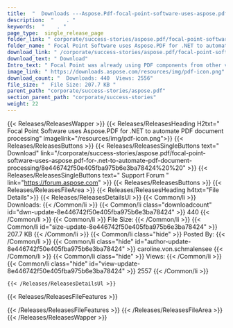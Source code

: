 ```yaml
---
title:  "  Downloads ---Aspose.Pdf-focal-point-software-uses-aspose.pdf-for-.net-to-automate-pdf-document-processing . " 
description:  "    . " 
keywords:  "    . " 
page_type:  single_release_page
folder_link: " corporate/success-stories/aspose.pdf/focal-point-software-uses-aspose.pdf-for-.net-to-automate-pdf-document-processing/"
folder_name: " Focal Point Software uses Aspose.PDF for .NET to automate PDF document processing"
download_link: " /corporate/success-stories/aspose.pdf/focal-point-software-uses-aspose.pdf-for-.net-to-automate-pdf-document-processing/8e446742f50e405fba975b6e3ba78424"
download_text: " Download"
Intro_text: " Focal Point was already using PDF components from other vendors to extract conte..."
image_link: " https://downloads.aspose.com/resources/img/pdf-icon.png"
download_count: "  Downloads: 440  Views: 2556"
file_size: "  File Size: 207.7 KB "
parent_path: "corporate/success-stories/aspose.pdf"
section_parent_path: "corporate/success-stories"
weight: 22 
---
```


{{< Releases/ReleasesWapper >}}
  {{< Releases/ReleasesHeading H2txt=" Focal Point Software uses Aspose.PDF for .NET to automate PDF document processing" imagelink="/resources/img/pdf-icon.png">}}
  {{< Releases/ReleasesButtons >}}
    {{< Releases/ReleasesSingleButtons text=" Download" link="/corporate/success-stories/aspose.pdf/focal-point-software-uses-aspose.pdf-for-.net-to-automate-pdf-document-processing/8e446742f50e405fba975b6e3ba78424%20%20" >}}
    {{< Releases/ReleasesSingleButtons text=" Support Forum " link="https://forum.aspose.com" >}}
  {{< Releases/ReleasesButtons >}}
  {{< Releases/ReleasesFileArea >}}
    {{< Releases/ReleasesHeading h4txt="File Details">}}
    {{< Releases/ReleasesDetailsUl >}}
            {{< Common/li  >}} Downloads: {{< /Common/li >}} 
      {{< Common/li class="downloadcount" id="dwn-update-8e446742f50e405fba975b6e3ba78424" >}} 440 {{< /Common/li >}} 
      {{< Common/li  >}} File Size: {{< /Common/li >}} 
      {{< Common/li id="size-update-8e446742f50e405fba975b6e3ba78424" >}} 207.7 KB {{< /Common/li >}} 
      {{< Common/li  class="hide" >}} Posted By: {{< /Common/li >}} 
      {{< Common/li class="hide" id="author-update-8e446742f50e405fba975b6e3ba78424" >}} caroline.von.schmalensee {{< /Common/li >}} 
      {{< Common/li class="hide"  >}} Views: {{< /Common/li >}} 
      {{< Common/li class="hide" id="view-update-8e446742f50e405fba975b6e3ba78424" >}} 2557 {{< /Common/li >}} 

    {{< /Releases/ReleasesDetailsUl >}}

  {{< Releases/ReleasesFileFeatures >}}
      
  {{< /Releases/ReleasesFileFeatures >}}
 {{< /Releases/ReleasesFileArea >}}
{{< /Releases/ReleasesWapper >}}


